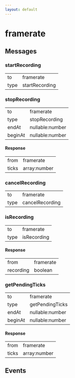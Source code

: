 ```yaml
---
layout: default
---
```


# framerate #

## Messages ##

### startRecording ###

<table>

<tr>
<td>to</td>
<td>framerate</td>
</tr>

<tr>
<td>type</td>
<td>startRecording</td>
</tr>

</table>

### stopRecording ###

<table>

<tr>
<td>to</td>
<td>framerate</td>
</tr>

<tr>
<td>type</td>
<td>stopRecording</td>
</tr>

<tr>
<td>endAt</td>
<td>nullable:number</td>
</tr>

<tr>
<td>beginAt</td>
<td>nullable:number</td>
</tr>

</table>

#### Response ####

<table>

<tr>
<td>from</td>
<td>framerate</td>
</tr>

<tr>
<td>ticks</td>
<td>array:number</td>
</tr>

</table>

### cancelRecording ###

<table>

<tr>
<td>to</td>
<td>framerate</td>
</tr>

<tr>
<td>type</td>
<td>cancelRecording</td>
</tr>

</table>

### isRecording ###

<table>

<tr>
<td>to</td>
<td>framerate</td>
</tr>

<tr>
<td>type</td>
<td>isRecording</td>
</tr>

</table>

#### Response ####

<table>

<tr>
<td>from</td>
<td>framerate</td>
</tr>

<tr>
<td>recording</td>
<td>boolean</td>
</tr>

</table>

### getPendingTicks ###

<table>

<tr>
<td>to</td>
<td>framerate</td>
</tr>

<tr>
<td>type</td>
<td>getPendingTicks</td>
</tr>

<tr>
<td>endAt</td>
<td>nullable:number</td>
</tr>

<tr>
<td>beginAt</td>
<td>nullable:number</td>
</tr>

</table>

#### Response ####

<table>

<tr>
<td>from</td>
<td>framerate</td>
</tr>

<tr>
<td>ticks</td>
<td>array:number</td>
</tr>

</table>

## Events ##
